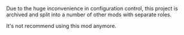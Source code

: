 Due to the huge inconvenience in configuration control, this project is archived and split into a number of other mods with separate roles.

It's not recommend using this mod anymore.
